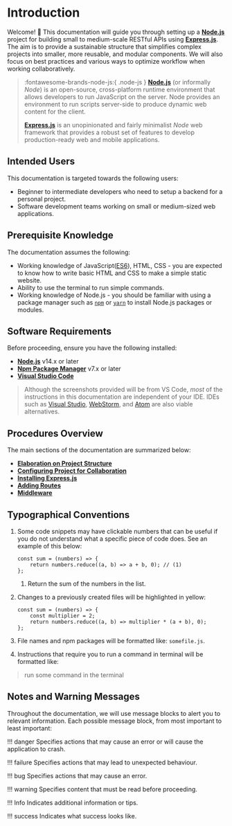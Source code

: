 # Introduction

Welcome! 👋 This documentation will guide you through setting up a [**Node.js**](https://nodejs.org/) project for building small to medium-scale RESTful APIs using [**Express.js**](https://expressjs.com/).
The aim is to provide a sustainable structure that simplifies complex projects into smaller, more reusable, and modular components.
We will also focus on best practices and various ways to optimize workflow when working collaboratively.

> :fontawesome-brands-node-js:{ .node-js } [**Node.js**](https://nodejs.org/) (or informally *Node*) is an open-source, cross-platform runtime environment that allows developers to run JavaScript on the server. Node provides an environment to run scripts server-side to produce dynamic web content for the client.
>
> [**Express.js**](https://expressjs.com/) is an unopinionated and fairly minimalist *Node* web framework that provides a robust set of features to develop production-ready web and mobile applications.

## Intended Users

This documentation is targeted towards the following users:

- Beginner to intermediate developers who need to setup a backend for a personal project.
- Software development teams working on small or medium-sized web applications.

## Prerequisite Knowledge

The documentation assumes the following:

- Working knowledge of JavaScript([ES6](https://262.ecma-international.org/6.0/)), HTML, CSS - you are expected to know how to write basic HTML and CSS to make a simple static website.
- Ability to use the terminal to run simple commands. 
- Working knowledge of Node.js - you should be familiar with using a package manager such as [`npm`](https://www.npmjs.com/) or [`yarn`](https://yarnpkg.com/) to install Node.js packages or modules.

## Software Requirements

Before proceeding, ensure you have the following installed:

- [**Node.js**](https://nodejs.org/en/) v14.x or later
- [**Npm Package Manager**](https://www.npmjs.com/get-npm) v7.x or later
- [**Visual Studio Code**](https://code.visualstudio.com/download)

> Although the screenshots provided will be from VS Code, *most* of the instructions in this documentation are independent of your IDE.
> IDEs such as [Visual Studio](https://visualstudio.microsoft.com/), [WebStorm](https://www.jetbrains.com/webstorm/), and [Atom](https://atom.io/) are also viable alternatives.

## Procedures Overview

The main sections of the documentation are summarized below:

- **[Elaboration on Project Structure](pages/project-structure)**
- **[Configuring Project for Collaboration](pages/configuration.md)**
- **[Installing Express.js](pages/express-getting-started.md)**
- **[Adding Routes](pages/routes.md)**
- **[Middleware](pages/middleware.md)**


## Typographical Conventions
1. Some code snippets may have clickable numbers that can be useful 
if you do not understand what a specific piece of code does. 
   See an example of this below:

    ``` { .js .annotate }
    const sum = (numbers) => {
        return numbers.reduce((a, b) => a + b, 0); // (1)
    };
    ```
    
    1. Return the sum of the numbers in the list.
    
2. Changes to a previously created files will be highlighted in yellow:

    ``` { .js .annotate hl_lines="2"}
    const sum = (numbers) => {
        const multiplier = 2;
        return numbers.reduce((a, b) => multiplier * (a + b), 0);
    };
    ```
   
3. File names and npm packages will be formatted like: `somefile.js`.

4. Instructions that require you to run a command in terminal will be formatted like:
> run some command in the terminal



## Notes and Warning Messages

Throughout the documentation, we will use message blocks to alert you to relevant information. 
Each possible message block, from most important to least important:

!!! danger
    Specifies actions that may cause an error or will cause the application to crash.

!!! failure
    Specifies actions that may lead to unexpected behaviour.

!!! bug
    Specifies actions that may cause an error.

!!! warning
    Specifies content that must be read before proceeding.

!!! Info
    Indicates additional information or tips.

!!! success
    Indicates what success looks like.
